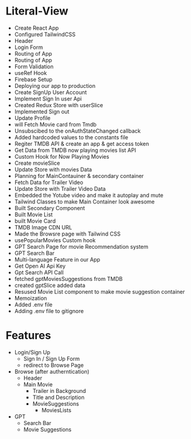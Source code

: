 # Literal-View
- Create React App
- Configured TailwindCSS
- Header 
- Login Form
- Routing of App
- Routing of App
- Form Validation
- useRef Hook
- Firebase Setup
- Deploying our app to production
- Create SignUp User Account
- Implement Sign In user Api
- Created Redux Store with userSlice
- Implemented Sign out 
- Update Profile
- will Fetch Movie card from Tmdb
- Unsubscibed to the onAuthStateChanged callback
- Added hardcoded values to the constants file
- Regiter TMDB API & create an app & get access token
- Get Data from TMDB now playing movies list API
- Custom Hook for Now Playing Movies
- Create movieSlice
- Update Store with movies Data
- Planning for MainContauiner & secondary container
- Fetch Data for Trailer Video
- Update Store with Trailer Video Data
- Embedded the Yotube video and make it autoplay and mute
- Tailwind Classes to make Main Container look awesome 
- Built Secondary Component
- Built Movie List
- built Movie Card
- TMDB Image CDN URL
- Made the Browsre page with Tailwind CSS
- usePopularMovies Custom hook
- GPT Search Page for movie Recommendation system 
- GPT Search Bar
- Multi-language Feature in our App
- Get Open AI Api Key 
- Gpt Search API Call
- fetched gptMoviesSuggestions from TMDB
- created gptSlice added data
- Resused Movie List component to make movie suggestion container
- Memoization
- Added .env file
- Adding .env file to gitignore


# Features
- Login/Sign Up
    - Sign In / Sign Up Form
    - redirect to Browse Page
- Browse (after autherntication)
    - Header
    - Main Movie
        - Trailer in Background
        - Title and Description
        - MovieSuggestions
            - MoviesLists 
- GPT
    - Search Bar
    - Movie Suggestions